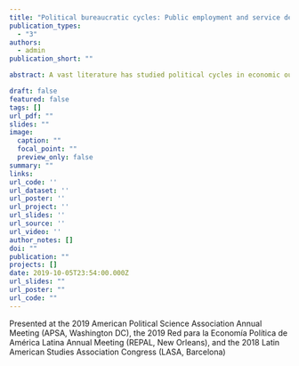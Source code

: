 ```yaml
---
title: "Political bureaucratic cycles: Public employment and service delivery around elections in Brazil"
publication_types:
  - "3"
authors:
  - admin
publication_short: ""

abstract: A vast literature has studied political cycles in economic outcomes and economic policy tools (political business and political budget cycles, respectively). I identify a related phenomenon - electoral cycles in the hiring and firing of bureaucrats and in the activities of public employees, which emerge as a result of the combination of electoral incentives and legal rules imposed to limit the use of public employment for electioneering. Empirically, I leverage administrative, identified, contract-level data on the universe of municipal employees in Brazil between 2002 and 2016 to measure political bureaucratic cycles. Hires and dismissals of municipal personnel show markedly cyclical patterns around elections, which are shaped by both incumbents' electoral incentives and their reaction to anti-corruption policies that constrain hiring and firing around elections. Cycles are most pronounced for temporary bureaucrats but are also detectable for civil service bureaucrats, which counters the received wisdom that civil service regimes isolate bureaucrats from political dynamics. Hiring and firing around elections are targeted at less educated people, which is consistent with political bureaucratic cycles partly responding to clientelistic strategies. Consistent with the clientelistic use of public employment, and the legal rigidities imposed on hiring around elections, pre-natal check-ups (a key output of the healthcare bureaucracy) are systematically lower around elections. Findings are grounded on, and complemented with, in-depth interviews with prosecutors, politicians and bureaucrats conducted in 7 states. The paper contributes to bridging the gap between the literatures on political budget/business cycles and on clientelism, two fields that have rarely been linked before.

draft: false
featured: false
tags: []
url_pdf: ""
slides: ""
image:
  caption: ""
  focal_point: ""
  preview_only: false
summary: ""
links:
url_code: ''
url_dataset: ''
url_poster: ''
url_project: ''
url_slides: ''
url_source: ''
url_video: ''
author_notes: []
doi: ""
publication: ""
projects: []
date: 2019-10-05T23:54:00.000Z
url_slides: ""
url_poster: ""
url_code: ""
---
```

Presented at the 2019 American Political Science Association Annual Meeting (APSA, Washington DC), the 2019 Red para la Economía Política de América Latina Annual Meeting (REPAL, New Orleans), and the 2018 Latin American Studies Association Congress (LASA, Barcelona)
